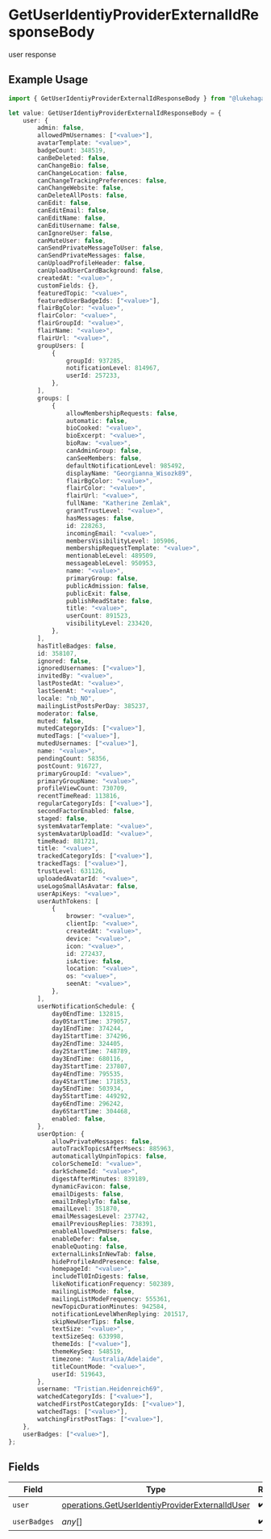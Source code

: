 # GetUserIdentiyProviderExternalIdResponseBody

user response

## Example Usage

```typescript
import { GetUserIdentiyProviderExternalIdResponseBody } from "@lukehagar/discoursejs/sdk/models/operations";

let value: GetUserIdentiyProviderExternalIdResponseBody = {
    user: {
        admin: false,
        allowedPmUsernames: ["<value>"],
        avatarTemplate: "<value>",
        badgeCount: 348519,
        canBeDeleted: false,
        canChangeBio: false,
        canChangeLocation: false,
        canChangeTrackingPreferences: false,
        canChangeWebsite: false,
        canDeleteAllPosts: false,
        canEdit: false,
        canEditEmail: false,
        canEditName: false,
        canEditUsername: false,
        canIgnoreUser: false,
        canMuteUser: false,
        canSendPrivateMessageToUser: false,
        canSendPrivateMessages: false,
        canUploadProfileHeader: false,
        canUploadUserCardBackground: false,
        createdAt: "<value>",
        customFields: {},
        featuredTopic: "<value>",
        featuredUserBadgeIds: ["<value>"],
        flairBgColor: "<value>",
        flairColor: "<value>",
        flairGroupId: "<value>",
        flairName: "<value>",
        flairUrl: "<value>",
        groupUsers: [
            {
                groupId: 937285,
                notificationLevel: 814967,
                userId: 257233,
            },
        ],
        groups: [
            {
                allowMembershipRequests: false,
                automatic: false,
                bioCooked: "<value>",
                bioExcerpt: "<value>",
                bioRaw: "<value>",
                canAdminGroup: false,
                canSeeMembers: false,
                defaultNotificationLevel: 985492,
                displayName: "Georgianna_Wisozk89",
                flairBgColor: "<value>",
                flairColor: "<value>",
                flairUrl: "<value>",
                fullName: "Katherine Zemlak",
                grantTrustLevel: "<value>",
                hasMessages: false,
                id: 228263,
                incomingEmail: "<value>",
                membersVisibilityLevel: 105906,
                membershipRequestTemplate: "<value>",
                mentionableLevel: 489509,
                messageableLevel: 950953,
                name: "<value>",
                primaryGroup: false,
                publicAdmission: false,
                publicExit: false,
                publishReadState: false,
                title: "<value>",
                userCount: 891523,
                visibilityLevel: 233420,
            },
        ],
        hasTitleBadges: false,
        id: 358107,
        ignored: false,
        ignoredUsernames: ["<value>"],
        invitedBy: "<value>",
        lastPostedAt: "<value>",
        lastSeenAt: "<value>",
        locale: "nb_NO",
        mailingListPostsPerDay: 385237,
        moderator: false,
        muted: false,
        mutedCategoryIds: ["<value>"],
        mutedTags: ["<value>"],
        mutedUsernames: ["<value>"],
        name: "<value>",
        pendingCount: 58356,
        postCount: 916727,
        primaryGroupId: "<value>",
        primaryGroupName: "<value>",
        profileViewCount: 730709,
        recentTimeRead: 113816,
        regularCategoryIds: ["<value>"],
        secondFactorEnabled: false,
        staged: false,
        systemAvatarTemplate: "<value>",
        systemAvatarUploadId: "<value>",
        timeRead: 881721,
        title: "<value>",
        trackedCategoryIds: ["<value>"],
        trackedTags: ["<value>"],
        trustLevel: 631126,
        uploadedAvatarId: "<value>",
        useLogoSmallAsAvatar: false,
        userApiKeys: "<value>",
        userAuthTokens: [
            {
                browser: "<value>",
                clientIp: "<value>",
                createdAt: "<value>",
                device: "<value>",
                icon: "<value>",
                id: 272437,
                isActive: false,
                location: "<value>",
                os: "<value>",
                seenAt: "<value>",
            },
        ],
        userNotificationSchedule: {
            day0EndTime: 132815,
            day0StartTime: 379057,
            day1EndTime: 374244,
            day1StartTime: 374296,
            day2EndTime: 324405,
            day2StartTime: 748789,
            day3EndTime: 680116,
            day3StartTime: 237807,
            day4EndTime: 795535,
            day4StartTime: 171853,
            day5EndTime: 503934,
            day5StartTime: 449292,
            day6EndTime: 296242,
            day6StartTime: 304468,
            enabled: false,
        },
        userOption: {
            allowPrivateMessages: false,
            autoTrackTopicsAfterMsecs: 885963,
            automaticallyUnpinTopics: false,
            colorSchemeId: "<value>",
            darkSchemeId: "<value>",
            digestAfterMinutes: 839189,
            dynamicFavicon: false,
            emailDigests: false,
            emailInReplyTo: false,
            emailLevel: 351870,
            emailMessagesLevel: 237742,
            emailPreviousReplies: 738391,
            enableAllowedPmUsers: false,
            enableDefer: false,
            enableQuoting: false,
            externalLinksInNewTab: false,
            hideProfileAndPresence: false,
            homepageId: "<value>",
            includeTl0InDigests: false,
            likeNotificationFrequency: 502389,
            mailingListMode: false,
            mailingListModeFrequency: 555361,
            newTopicDurationMinutes: 942584,
            notificationLevelWhenReplying: 201517,
            skipNewUserTips: false,
            textSize: "<value>",
            textSizeSeq: 633998,
            themeIds: ["<value>"],
            themeKeySeq: 548519,
            timezone: "Australia/Adelaide",
            titleCountMode: "<value>",
            userId: 519643,
        },
        username: "Tristian.Heidenreich69",
        watchedCategoryIds: ["<value>"],
        watchedFirstPostCategoryIds: ["<value>"],
        watchedTags: ["<value>"],
        watchingFirstPostTags: ["<value>"],
    },
    userBadges: ["<value>"],
};
```

## Fields

| Field                                                                                                                     | Type                                                                                                                      | Required                                                                                                                  | Description                                                                                                               |
| ------------------------------------------------------------------------------------------------------------------------- | ------------------------------------------------------------------------------------------------------------------------- | ------------------------------------------------------------------------------------------------------------------------- | ------------------------------------------------------------------------------------------------------------------------- |
| `user`                                                                                                                    | [operations.GetUserIdentiyProviderExternalIdUser](../../../sdk/models/operations/getuseridentiyproviderexternaliduser.md) | :heavy_check_mark:                                                                                                        | N/A                                                                                                                       |
| `userBadges`                                                                                                              | *any*[]                                                                                                                   | :heavy_check_mark:                                                                                                        | N/A                                                                                                                       |